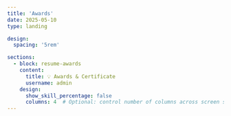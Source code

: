```yaml
---
title: 'Awards'
date: 2025-05-10
type: landing

design:
  spacing: '5rem'

sections:
  - block: resume-awards
    content:
      title: 💡 Awards & Certificate
      username: admin
    design:
      show_skill_percentage: false
      columns: 4  # Optional: control number of columns across screen sizes
---
```

